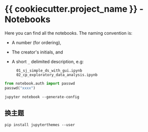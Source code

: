 # {{ cookiecutter.project_name }} - Notebooks

Here you can find all the notebooks. The naming convention is:
* A number (for ordering),
* The creator's initials, and
* A short `_` delimited description, e.g:

        01_sj_simple_ds_with_gui.ipynb
        02_cp_exploratory_data_analysis.ipynb




```python
from notebook.auth import passwd
passwd("xxxx")
```

`jupyter notebook --generate-config`

## 换主题
`pip install jupyterthemes --user`